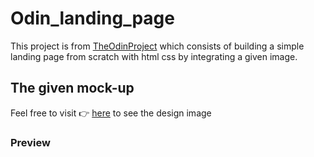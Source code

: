 # Odin_landing_page
This project is from <a href="https://www.theodinproject.com/">TheOdinProject</a> which consists of building a simple landing page from scratch with html css by integrating a given image.
## The given mock-up
Feel free to visit 👉 <a href="https://cdn.statically.io/gh/TheOdinProject/curriculum/81a5d553f4073e593d23a6ab00d50eef8620796d/foundations/html_css/project/imgs/01.png">here<a/> to see the design image
### Preview


